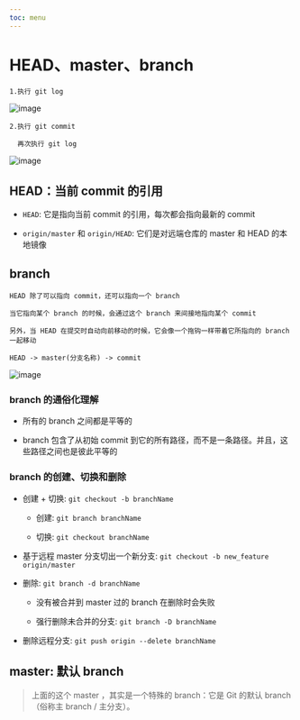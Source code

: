 ```yaml
---
toc: menu
---
```


# HEAD、master、branch

```
1.执行 git log
```

![image](images/git/1.png)

```
2.执行 git commit

  再次执行 git log
```

![image](images/git/2.png)

## HEAD：当前 commit 的引用

- `HEAD`: 它是指向当前 commit 的引用，每次都会指向最新的 commit

- `origin/master` 和 `origin/HEAD`: 它们是对远端仓库的 master 和 HEAD 的本地镜像

## branch

```
HEAD 除了可以指向 commit，还可以指向一个 branch

当它指向某个 branch 的时候，会通过这个 branch 来间接地指向某个 commit

另外，当 HEAD 在提交时自动向前移动的时候，它会像一个拖钩一样带着它所指向的 branch 一起移动
```

```
HEAD -> master(分支名称) -> commit
```

![image](images/git/3.png)

### branch 的通俗化理解

- 所有的 branch 之间都是平等的

- branch 包含了从初始 commit 到它的所有路径，而不是一条路径。并且，这些路径之间也是彼此平等的

### branch 的创建、切换和删除

- 创建 + 切换: `git checkout -b branchName`

  - 创建: `git branch branchName`

  - 切换: `git checkout branchName`

- 基于远程 master 分支切出一个新分支: `git checkout -b new_feature origin/master`

- 删除: `git branch -d branchName`

  - 没有被合并到 master 过的 branch 在删除时会失败

  - 强行删除未合并的分支: `git branch -D branchName`

- 删除远程分支: `git push origin --delete branchName`

## master: 默认 branch

> 上面的这个 master ，其实是一个特殊的 branch：它是 Git 的默认 branch（俗称主 branch / 主分支）。
